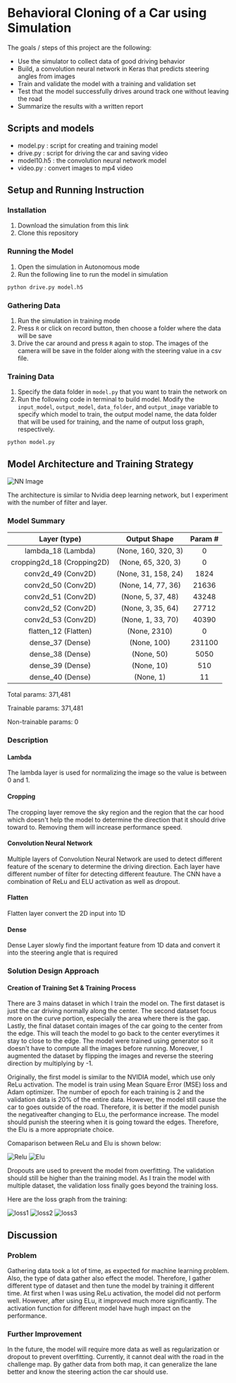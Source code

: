 # Behavioral Cloning of a Car using Simulation 

The goals / steps of this project are the following:
* Use the simulator to collect data of good driving behavior
* Build, a convolution neural network in Keras that predicts steering angles from images
* Train and validate the model with a training and validation set
* Test that the model successfully drives around track one without leaving the road
* Summarize the results with a written report

[//]: # (Image References)

[NN]: ./images/nn.png "Architecture"
[loss1]: ./images/loss9.png "Model Visualization"
[loss2]: ./images/loss10.png "Model Visualization"
[loss3]: ./images/loss11.png "Model Visualization"
[Relu]: ./images/relu.png "Relu"
[Elu]: ./images/elu.png "Elu"


## Scripts and models
* model.py : script for creating and training model
* drive.py : script for driving the car and saving video
* model10.h5 : the convolution neural network model
* video.py : convert images to mp4 video 

## Setup and Running Instruction

### Installation
1. Download the simulation from this link
2. Clone this repository

### Running the Model
1. Open the simulation in Autonomous mode
2. Run the following line to run the model in simulation
```sh
python drive.py model.h5
```

### Gathering Data
1. Run the simulation in training mode
2. Press `R` or click on record button, then choose a folder where the data will be save
3. Drive the car around and press `R` again to stop. The images of the camera will be save in the folder along with the steering value in a csv file.

### Training Data
1. Specify the data folder in `model.py` that you want to train the network on
2. Run the following code in terminal to build model. Modify the `input_model`, `output_model`, `data_folder`, and `output_image` variable to specify which model to train, the output model name, the data folder that will be used for training, and the name of output loss graph, respectively. 
```sh
python model.py
```

## Model Architecture and Training Strategy
![NN Image][NN]

The architecture is similar to Nvidia deep learning network, but I experiment with the number of filter and layer.

### Model Summary

|Layer (type)           |      Output Shape        |      Param #  | 
|:--------------------:|:--------------------:|:-------------:|
|lambda_18 (Lambda)       |    (None, 160, 320, 3)   |    0         |
|cropping2d_18 (Cropping2D) |  (None, 65, 320, 3)    |    0         
|conv2d_49 (Conv2D)        | (None, 31, 158, 24)    |   1824      
|conv2d_50 (Conv2D)        | (None, 14, 77, 36)    |    21636     
|conv2d_51 (Conv2D)        | (None, 5, 37, 48)     |    43248     
|conv2d_52 (Conv2D)        |  (None, 3, 35, 64)    |     27712     
|conv2d_53 (Conv2D)        |   (None, 1, 33, 70)    |     40390     
|flatten_12 (Flatten)      |    (None, 2310)        |      0         
|dense_37 (Dense)          |     (None, 100)        |       231100    
|dense_38 (Dense)         |      (None, 50)       |         5050      
|dense_39 (Dense)        |       (None, 10)         |       510       
|dense_40 (Dense)       |        (None, 1)          |       11        


Total params: 371,481

Trainable params: 371,481

Non-trainable params: 0

### Description

#### Lambda

The lambda layer is used for normalizing the image so the value is between 0 and 1.

#### Cropping

The cropping layer remove the sky region and the region that the car hood which doesn't help the model to determine the direction that it should drive toward to. Removing them will increase performance speed.

#### Convolution Neural Network

Multiple layers of Convolution Neural Network are used to detect different feature of the scenary to determine the driving direction. Each layer have different number of filter for detecting different feauture. The CNN have a combination of ReLu and ELU activation as well as dropout.

#### Flatten

Flatten layer convert the 2D input into 1D

#### Dense

Dense Layer slowly find the important feature from 1D data and convert it into the steering angle that is required

### Solution Design Approach

#### Creation of Training Set & Training Process

There are 3 mains dataset in which I train the model on. The first dataset is just the car driving normally along the center. The second dataset focus more on the curve portion, especially the area where there is the gap. Lastly, the final dataset contain images of the car going to the center from the edge. This will teach the model to go back to the center everytimes it stay to close to the edge. The model were trained using generator so it doesn't have to compute all the images before running. Moreover, I augmented the dataset by flipping the images and reverse the steering direction by multiplying by -1.

Originally, the first model is similar to the NVIDIA model, which use only ReLu activation. The model is train using Mean Square Error (MSE) loss and Adam optimizer. The number of epoch for each training is 2 and the validation data is 20% of the entire data. However, the model still cause the car to goes outside of the road. Therefore, it is better if the model punish the negativeafter changing to ELu, the performance increase. The model should punish the steering when it is going toward the edges. Therefore, the Elu is a more appropriate choice.

Comaparison between ReLu and Elu is shown below:

![Relu][Relu]
![Elu][Elu]

Dropouts are used to prevent the model from overfitting. The validation should still be higher than the training model. As I train the model with multiple dataset, the validation loss finally goes beyond the training loss.

Here are the loss graph from the training:

![loss1][loss1]
![loss2][loss2]
![loss3][loss3]

## Discussion

### Problem

Gathering data took a lot of time, as expected for machine learning problem. Also, the type of data gather also effect the model. Therefore, I gather different type of dataset and then tune the model by training it different time. At first when I was using ReLu activation, the model did not perform well. However, after using ELu, it improved much more significantly. The activation function for different model have hugh impact on the performance.

### Further Improvement

In the future, the model will require more data as well as regularization or dropout to prevent overfitting. Currently, it cannot deal with the road in the challenge map. By gather data from both map, it can generalize the lane better and know the steering action the car should use.